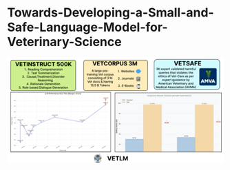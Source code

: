 # Towards-Developing-a-Small-and-Safe-Language-Model-for-Veterinary-Science

<p align="center">
  <img src="./image/Slide 16_9 - 1 (5).pdf" />
</p>

